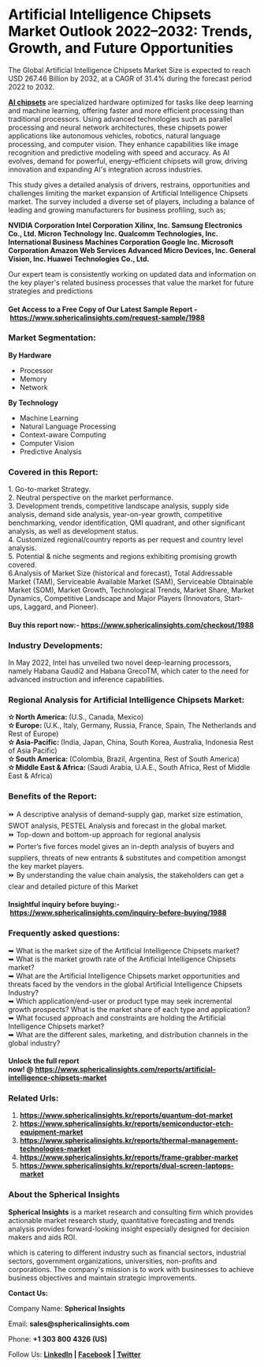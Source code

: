 <div class="content-body__description">
<h1><span style="color: #000000;">Artificial Intelligence Chipsets Market Outlook 2022&ndash;2032: Trends, Growth, and Future Opportunities</span></h1>
<div class="content-body__description">The Global Artificial Intelligence Chipsets Market Size is expected to reach USD 267.46 Billion by 2032, at a CAGR of 31.4% during the forecast period 2022 to 2032.</div>
<div class="content-body__detail">
<section id="section_0" class="entry fr-view">
<p><strong><a href="https://www.sphericalinsights.com/reports/artificial-intelligence-chipsets-market" target="_blank" rel="noopener">AI chipsets</a></strong>&nbsp;are specialized hardware optimized for tasks like deep learning and machine learning, offering faster and more efficient processing than traditional processors. Using advanced technologies such as parallel processing and neural network architectures, these chipsets power applications like autonomous vehicles, robotics, natural language processing, and computer vision. They enhance capabilities like image recognition and predictive modeling with speed and accuracy. As AI evolves, demand for powerful, energy-efficient chipsets will grow, driving innovation and expanding AI's integration across industries.</p>
<p>This study gives a detailed analysis of drivers, restrains, opportunities and challenges limiting the market expansion of Artificial Intelligence Chipsets market. The survey included a diverse set of players, including a balance of leading and growing manufacturers for business profiling, such as;</p>
<p><strong>NVIDIA Corporation Intel Corporation Xilinx, Inc. Samsung Electronics Co., Ltd. Micron Technology Inc. Qualcomm Technologies, Inc. International Business Machines Corporation Google Inc. Microsoft Corporation Amazon Web Services Advanced Micro Devices, Inc. General Vision, Inc. Huawei Technologies Co., Ltd.</strong></p>
<p>Our expert team is consistently working on updated data and information on the key player's related business processes that value the market for future strategies and predictions</p>
<h4><strong>Get Access to a Free Copy of Our Latest Sample Report -&nbsp;<a href="https://www.sphericalinsights.com/request-sample/1988" target="_blank" rel="noopener">https://www.sphericalinsights.com/request-sample/1988</a></strong></h4>
<h3><strong>Market Segmentation:</strong></h3>
<p><strong>By Hardware</strong></p>
<ul>
<li>Processor</li>
<li>Memory</li>
<li>Network</li>
</ul>
<p><strong>By Technology</strong></p>
<ul>
<li>Machine Learning</li>
<li>Natural Language Processing</li>
<li>Context-aware Computing</li>
<li>Computer Vision</li>
<li>Predictive Analysis</li>
</ul>
<h3>Covered in this Report:</h3>
<p>1. Go-to-market Strategy.<br />2. Neutral perspective on the market performance.<br />3. Development trends, competitive landscape analysis, supply side analysis, demand side analysis, year-on-year growth, competitive benchmarking, vendor identification, QMI quadrant, and other significant analysis, as well as development status.<br />4. Customized regional/country reports as per request and country level analysis.<br />5. Potential &amp; niche segments and regions exhibiting promising growth covered.<br />6.Analysis of Market Size (historical and forecast), Total Addressable Market (TAM), Serviceable Available Market (SAM), Serviceable Obtainable Market (SOM), Market Growth, Technological Trends, Market Share, Market Dynamics, Competitive Landscape and Major Players (Innovators, Start-ups, Laggard, and Pioneer).</p>
<h4>Buy this report now:-&nbsp;<a href="https://www.sphericalinsights.com/checkout/1988" target="_blank" rel="noopener">https://www.sphericalinsights.com/checkout/1988</a></h4>
<h3>Industry Developments:</h3>
<p>In May 2022, Intel has unveiled two novel deep-learning processors, namely Habana Gaudi2 and Habana GrecoTM, which cater to the need for advanced instruction and inference capabilities.</p>
<h3><strong>Regional Analysis for Artificial Intelligence Chipsets Market:</strong></h3>
<p><strong>✫ North America:&nbsp;</strong>(U.S., Canada, Mexico)<br /><strong>✫ Europe:&nbsp;</strong>(U.K., Italy, Germany, Russia, France, Spain, The Netherlands and Rest of Europe)<br /><strong>✫ Asia-Pacific:&nbsp;</strong>(India, Japan, China, South Korea, Australia, Indonesia Rest of Asia Pacific)<br /><strong>✫ South America:&nbsp;</strong>(Colombia, Brazil, Argentina, Rest of South America)<br /><strong>✫ Middle East &amp; Africa:&nbsp;</strong>(Saudi Arabia, U.A.E., South Africa, Rest of Middle East &amp; Africa)</p>
<h3>Benefits of the Report:</h3>
<p>⏩ A descriptive analysis of demand-supply gap, market size estimation, SWOT analysis, PESTEL Analysis and forecast in the global market.<br />⏩ Top-down and bottom-up approach for regional analysis<br />⏩ Porter&rsquo;s five forces model gives an in-depth analysis of buyers and suppliers, threats of new entrants &amp; substitutes and competition amongst the key market players.<br />⏩ By understanding the value chain analysis, the stakeholders can get a clear and detailed picture of this Market</p>
<h4>Insightful inquiry before buying:-&nbsp;<strong><a href="https://www.sphericalinsights.com/inquiry-before-buying/1988" target="_blank" rel="noopener">https://www.sphericalinsights.com/inquiry-before-buying/1988</a></strong></h4>
<h3>Frequently asked questions:</h3>
<p>➥ What is the market size of the Artificial Intelligence Chipsets market?<br />➥ What is the market growth rate of the Artificial Intelligence Chipsets market?<br />➥ What are the Artificial Intelligence Chipsets market opportunities and threats faced by the vendors in the global Artificial Intelligence Chipsets Industry?<br />➥ Which application/end-user or product type may seek incremental growth prospects? What is the market share of each type and application?<br />➥ What focused approach and constraints are holding the Artificial Intelligence Chipsets market?<br />➥ What are the different sales, marketing, and distribution channels in the global industry?</p>
<h4>Unlock the full report now!&nbsp;@&nbsp;<a href="https://www.sphericalinsights.com/reports/artificial-intelligence-chipsets-market" target="_blank" rel="noopener">https://www.sphericalinsights.com/reports/artificial-intelligence-chipsets-market</a></h4>
<h3><strong>Related Urls:</strong></h3>
<ol>
<li><strong><a href="https://www.sphericalinsights.kr/reports/quantum-dot-market">https://www.sphericalinsights.kr/reports/quantum-dot-market</a></strong></li>
<li><strong><a href="https://www.sphericalinsights.kr/reports/semiconductor-etch-equipment-market">https://www.sphericalinsights.kr/reports/semiconductor-etch-equipment-market</a></strong></li>
<li><strong><a href="https://www.sphericalinsights.kr/reports/thermal-management-technologies-market">https://www.sphericalinsights.kr/reports/thermal-management-technologies-market</a></strong></li>
<li><strong><a href="https://www.sphericalinsights.kr/reports/frame-grabber-market">https://www.sphericalinsights.kr/reports/frame-grabber-market</a></strong></li>
<li><strong><a href="https://www.sphericalinsights.kr/reports/dual-screen-laptops-market">https://www.sphericalinsights.kr/reports/dual-screen-laptops-market</a>&nbsp;<br /></strong></li>
</ol>
<h3><strong>About the Spherical Insights</strong></h3>
<p><strong>Spherical Insights</strong>&nbsp;is a market research and consulting firm which provides actionable market research study, quantitative forecasting and trends analysis provides forward-looking insight especially designed for decision makers and aids ROI.</p>
<p>which is catering to different industry such as financial sectors, industrial sectors, government organizations, universities, non-profits and corporations. The company's mission is to work with businesses to achieve business objectives and maintain strategic improvements.</p>
<p><strong>Contact Us:</strong></p>
<p>Company Name:&nbsp;<strong>Spherical Insights</strong></p>
<p>Email:&nbsp;<strong>sales@sphericalinsights.com</strong></p>
<p>Phone:&nbsp;<strong>+1 303 800 4326 (US)</strong></p>
<p>Follow Us:&nbsp;<strong><a href="https://www.linkedin.com/company/spherical-insight/"><u>LinkedIn</u></a>&nbsp;|&nbsp;<a href="https://www.facebook.com/sphericalinsights22"><u>Facebook</u></a>&nbsp;|&nbsp;<a href="https://twitter.com/SInsights_US"><u>Twitter</u></a></strong></p>
</section>
</div>
</div>
